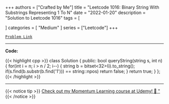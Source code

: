 
+++
authors = ["Crafted by Me"]
title = "Leetcode 1016: Binary String With Substrings Representing 1 To N"
date = "2022-01-20"
description = "Solution to Leetcode 1016"
tags = [
    
]
categories = [
    "Medium"
]
series = ["Leetcode"]
+++



[`Problem Link`](https://leetcode.com/problems/binary-string-with-substrings-representing-1-to-n/description/)

---

**Code:**

{{< highlight cpp >}}
class Solution {
public:
    bool queryString(string s, int n) {
        for(int i = n; i > n / 2; i--) {
            string b = bitset<32>(i).to_string();
            if(s.find(b.substr(b.find('1'))) == string::npos)
                return false;
        }
        return true;
    }
};
{{< /highlight >}}


---


{{< notice tip >}}
[Check out my Momentum Learning course at Udemy! 🚀 "](https://www.udemy.com/course/blind-75-the-data-structures-and-algorithms-essentials/)
{{< /notice >}}

